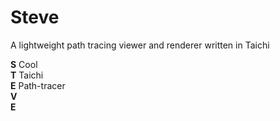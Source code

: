 # Steve
A lightweight path tracing viewer and renderer written in Taichi

**S** Cool<br>
**T** Taichi<br>
**E** Path-tracer<br>
**V** <br>
**E** <br>
